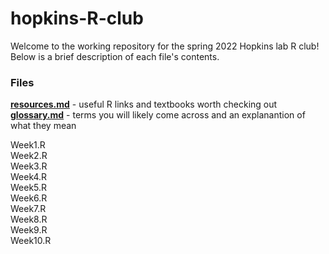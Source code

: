 # hopkins-R-club

Welcome to the working repository for the spring 2022 Hopkins lab R club!\
Below is a brief description of each file's contents.

### Files
[**resources.md**](resources.md) - useful R links and textbooks worth checking out\
[**glossary.md**](glossary.md) - terms you will likely come across and an explanantion of what they mean

Week1.R\
Week2.R\
Week3.R\
Week4.R\
Week5.R\
Week6.R\
Week7.R\
Week8.R\
Week9.R\
Week10.R

